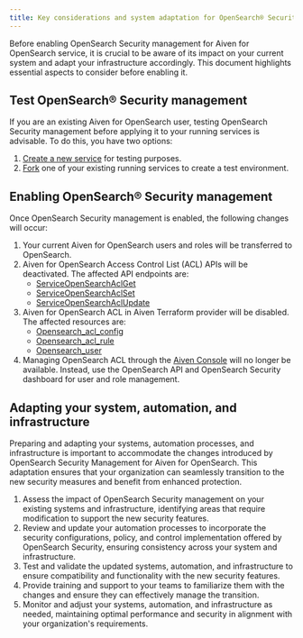 ```yaml
---
title: Key considerations and system adaptation for OpenSearch® Security management
---
```


Before enabling OpenSearch Security management for Aiven for OpenSearch
service, it is crucial to be aware of its impact on your current system
and adapt your infrastructure accordingly. This document highlights
essential aspects to consider before enabling it.

## Test OpenSearch® Security management

If you are an existing Aiven for OpenSearch user, testing OpenSearch
Security management before applying it to your running services is
advisable. To do this, you have two options:

1.  [Create a new service](/docs/platform/howto/create_new_service) for testing purposes.
2.  [Fork](/docs/platform/howto/console-fork-service) one of your existing running services to create a test
    environment.

## Enabling OpenSearch® Security management

Once OpenSearch Security management is enabled, the following changes
will occur:

1.  Your current Aiven for OpenSearch users and roles will be
    transferred to OpenSearch.
2.  Aiven for OpenSearch Access Control List (ACL) APIs will be
    deactivated. The affected API endpoints are:
    -   [ServiceOpenSearchAclGet](https://api.aiven.io/doc/#tag/Service:_OpenSearch/operation/ServiceOpenSearchAclGet)
    -   [ServiceOpenSearchAclSet](https://api.aiven.io/doc/#tag/Service:_OpenSearch/operation/ServiceOpenSearchAclSet)
    -   [ServiceOpenSearchAclUpdate](https://api.aiven.io/doc/#tag/Service:_OpenSearch/operation/ServiceOpenSearchAclUpdate)
3.  Aiven for OpenSearch ACL in Aiven Terraform provider will be
    disabled. The affected resources are:
    -   [Opensearch_acl_config](https://registry.terraform.io/providers/aiven/aiven/latest/docs/resources/opensearch_acl_config)
    -   [Opensearch_acl_rule](https://registry.terraform.io/providers/aiven/aiven/latest/docs/resources/opensearch_acl_rule)
    -   [Opensearch_user](https://registry.terraform.io/providers/aiven/aiven/latest/docs/resources/opensearch_user)
4.  Managing OpenSearch ACL through the [Aiven
    Console](https://console.aiven.io/) will no longer be available.
    Instead, use the OpenSearch API and OpenSearch Security dashboard
    for user and role management.

## Adapting your system, automation, and infrastructure

Preparing and adapting your systems, automation processes, and
infrastructure is important to accommodate the changes introduced by
OpenSearch Security Management for Aiven for OpenSearch. This adaptation
ensures that your organization can seamlessly transition to the new
security measures and benefit from enhanced protection.

1.  Assess the impact of OpenSearch Security management on your existing
    systems and infrastructure, identifying areas that require
    modification to support the new security features.
2.  Review and update your automation processes to incorporate the
    security configurations, policy, and control implementation offered
    by OpenSearch Security, ensuring consistency across your system and
    infrastructure.
3.  Test and validate the updated systems, automation, and
    infrastructure to ensure compatibility and functionality with the
    new security features.
4.  Provide training and support to your teams to familiarize them with
    the changes and ensure they can effectively manage the transition.
5.  Monitor and adjust your systems, automation, and infrastructure as
    needed, maintaining optimal performance and security in alignment
    with your organization\'s requirements.
